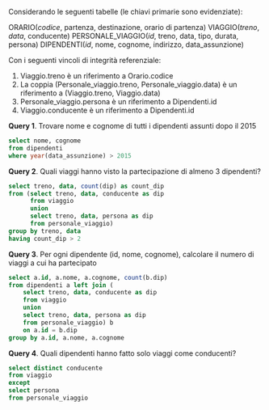 Considerando le seguenti tabelle (le chiavi primarie sono evidenziate):

ORARIO(*codice*, partenza, destinazione, orario di partenza)
VIAGGIO(*treno*, *data*, conducente)
PERSONALE_VIAGGIO(*id*, treno, data, tipo, durata, persona)
DIPENDENTI(*id*, nome, cognome, indirizzo, data_assunzione)

Con i seguenti vincoli di integrità referenziale:

1.  Viaggio.treno è un riferimento a Orario.codice
2.  La coppia (Personale_viaggio.treno, Personale_viaggio.data) è un
    riferimento a (Viaggio.treno, Viaggio.data)
3.  Personale_viaggio.persona è un riferimento a Dipendenti.id
4.  Viaggio.conducente è un riferimento a Dipendenti.id

**Query 1**. Trovare nome e cognome di tutti i dipendenti assunti dopo
il 2015

```sql
select nome, cognome
from dipendenti
where year(data_assunzione) > 2015
```

**Query 2**. Quali viaggi hanno visto la partecipazione di almeno 3
dipendenti?

```sql
select treno, data, count(dip) as count_dip
from (select treno, data, conducente as dip
      from viaggio
      union
      select treno, data, persona as dip
      from personale_viaggio)
group by treno, data
having count_dip > 2
```

**Query 3**. Per ogni dipendente (id, nome, cognome), calcolare il
numero di viaggi a cui ha partecipato

```sql
select a.id, a.nome, a.cognome, count(b.dip)
from dipendenti a left join (
    select treno, data, conducente as dip
    from viaggio
    union
    select treno, data, persona as dip
    from personale_viaggio) b
    on a.id = b.dip
group by a.id, a.nome, a.cognome
```

**Query 4**. Quali dipendenti hanno fatto solo viaggi come conducenti?
```sql
select distinct conducente
from viaggio
except
select persona
from personale_viaggio
```
